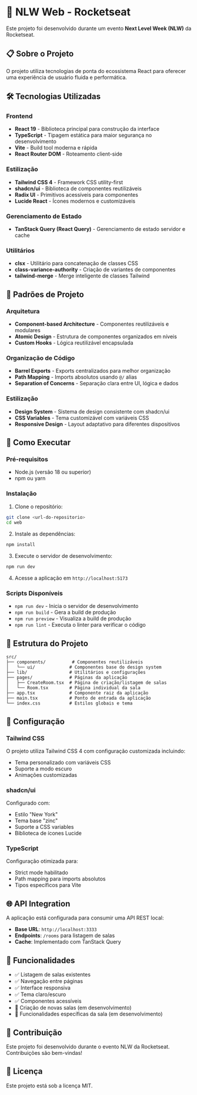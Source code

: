 # 🚀 NLW Web - Rocketseat

Este projeto foi desenvolvido durante um evento **Next Level Week (NLW)** da Rocketseat.

## 📋 Sobre o Projeto

O projeto utiliza tecnologias de ponta do ecossistema React para oferecer uma experiência de usuário fluida e performática.

## 🛠️ Tecnologias Utilizadas

### Frontend

- **React 19** - Biblioteca principal para construção da interface
- **TypeScript** - Tipagem estática para maior segurança no desenvolvimento
- **Vite** - Build tool moderna e rápida
- **React Router DOM** - Roteamento client-side

### Estilização

- **Tailwind CSS 4** - Framework CSS utility-first
- **shadcn/ui** - Biblioteca de componentes reutilizáveis
- **Radix UI** - Primitivos acessíveis para componentes
- **Lucide React** - Ícones modernos e customizáveis

### Gerenciamento de Estado

- **TanStack Query (React Query)** - Gerenciamento de estado servidor e cache

### Utilitários

- **clsx** - Utilitário para concatenação de classes CSS
- **class-variance-authority** - Criação de variantes de componentes
- **tailwind-merge** - Merge inteligente de classes Tailwind

## 🎨 Padrões de Projeto

### Arquitetura

- **Component-based Architecture** - Componentes reutilizáveis e modulares
- **Atomic Design** - Estrutura de componentes organizados em níveis
- **Custom Hooks** - Lógica reutilizável encapsulada

### Organização de Código

- **Barrel Exports** - Exports centralizados para melhor organização
- **Path Mapping** - Imports absolutos usando `@/` alias
- **Separation of Concerns** - Separação clara entre UI, lógica e dados

### Estilização

- **Design System** - Sistema de design consistente com shadcn/ui
- **CSS Variables** - Tema customizável com variáveis CSS
- **Responsive Design** - Layout adaptativo para diferentes dispositivos

## 🚀 Como Executar

### Pré-requisitos

- Node.js (versão 18 ou superior)
- npm ou yarn

### Instalação

1. Clone o repositório:

```bash
git clone <url-do-repositorio>
cd web
```

2. Instale as dependências:

```bash
npm install
```

3. Execute o servidor de desenvolvimento:

```bash
npm run dev
```

4. Acesse a aplicação em `http://localhost:5173`

### Scripts Disponíveis

- `npm run dev` - Inicia o servidor de desenvolvimento
- `npm run build` - Gera a build de produção
- `npm run preview` - Visualiza a build de produção
- `npm run lint` - Executa o linter para verificar o código

## 📁 Estrutura do Projeto

```
src/
├── components/          # Componentes reutilizáveis
│   └── ui/             # Componentes base do design system
├── lib/                # Utilitários e configurações
├── pages/              # Páginas da aplicação
│   ├── CreateRoom.tsx  # Página de criação/listagem de salas
│   └── Room.tsx        # Página individual da sala
├── app.tsx             # Componente raiz da aplicação
├── main.tsx            # Ponto de entrada da aplicação
└── index.css           # Estilos globais e tema
```

## 🔧 Configuração

### Tailwind CSS

O projeto utiliza Tailwind CSS 4 com configuração customizada incluindo:

- Tema personalizado com variáveis CSS
- Suporte a modo escuro
- Animações customizadas

### shadcn/ui

Configurado com:

- Estilo "New York"
- Tema base "zinc"
- Suporte a CSS variables
- Biblioteca de ícones Lucide

### TypeScript

Configuração otimizada para:

- Strict mode habilitado
- Path mapping para imports absolutos
- Tipos específicos para Vite

## 🌐 API Integration

A aplicação está configurada para consumir uma API REST local:

- **Base URL**: `http://localhost:3333`
- **Endpoints**: `/rooms` para listagem de salas
- **Cache**: Implementado com TanStack Query

## 📝 Funcionalidades

- ✅ Listagem de salas existentes
- ✅ Navegação entre páginas
- ✅ Interface responsiva
- ✅ Tema claro/escuro
- ✅ Componentes acessíveis
- 🔄 Criação de novas salas (em desenvolvimento)
- 🔄 Funcionalidades específicas da sala (em desenvolvimento)

## 🤝 Contribuição

Este projeto foi desenvolvido durante o evento NLW da Rocketseat. Contribuições são bem-vindas!

## 📄 Licença

Este projeto está sob a licença MIT.
